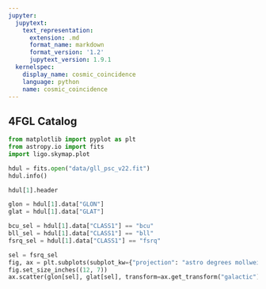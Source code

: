 ```yaml
---
jupyter:
  jupytext:
    text_representation:
      extension: .md
      format_name: markdown
      format_version: '1.2'
      jupytext_version: 1.9.1
  kernelspec:
    display_name: cosmic_coincidence
    language: python
    name: cosmic_coincidence
---
```


## 4FGL Catalog 

```python
from matplotlib import pyplot as plt
from astropy.io import fits
import ligo.skymap.plot
```

```python
hdul = fits.open("data/gll_psc_v22.fit")
hdul.info()
```

```python
hdul[1].header
```

```python
glon = hdul[1].data["GLON"]
glat = hdul[1].data["GLAT"]
```

```python
bcu_sel = hdul[1].data["CLASS1"] == "bcu"
bll_sel = hdul[1].data["CLASS1"] == "bll"
fsrq_sel = hdul[1].data["CLASS1"] == "fsrq"
```

```python
sel = fsrq_sel
fig, ax = plt.subplots(subplot_kw={"projection": "astro degrees mollweide"})
fig.set_size_inches((12, 7))
ax.scatter(glon[sel], glat[sel], transform=ax.get_transform("galactic"))
```

```python

```
